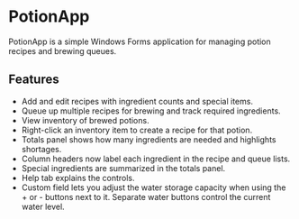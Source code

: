 # PotionApp

PotionApp is a simple Windows Forms application for managing potion recipes and brewing queues.

## Features

- Add and edit recipes with ingredient counts and special items.
- Queue up multiple recipes for brewing and track required ingredients.
- View inventory of brewed potions.
- Right-click an inventory item to create a recipe for that potion.
- Totals panel shows how many ingredients are needed and highlights shortages.
- Column headers now label each ingredient in the recipe and queue lists.
- Special ingredients are summarized in the totals panel.
- Help tab explains the controls.
- Custom field lets you adjust the water storage capacity when using the + or - buttons next to it. Separate water buttons control the current water level.

